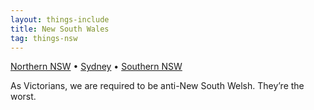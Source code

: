 ```yaml
---
layout: things-include
title: New South Wales
tag: things-nsw
---
```

[Northern NSW](nsw-north) • [Sydney](sydney) • [Southern NSW](nsw-south)

As Victorians, we are required to be anti-New South Welsh. They’re the worst.